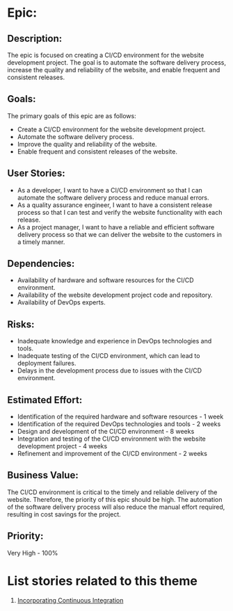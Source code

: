 # Epic: 

## Description:
The epic is focused on creating a CI/CD environment for the website development project. The goal is to automate the software delivery process, increase the quality and reliability of the website, and enable frequent and consistent releases.

## Goals:
The primary goals of this epic are as follows:

* Create a CI/CD environment for the website development project.
* Automate the software delivery process.
* Improve the quality and reliability of the website.
* Enable frequent and consistent releases of the website.

## User Stories:
* As a developer, I want to have a CI/CD environment so that I can automate the software delivery process and reduce manual errors.
* As a quality assurance engineer, I want to have a consistent release process so that I can test and verify the website functionality with each release.
* As a project manager, I want to have a reliable and efficient software delivery process so that we can deliver the website to the customers in a timely manner.

## Dependencies:
* Availability of hardware and software resources for the CI/CD environment.
* Availability of the website development project code and repository.
* Availability of DevOps experts.

## Risks:
* Inadequate knowledge and experience in DevOps technologies and tools.
* Inadequate testing of the CI/CD environment, which can lead to deployment failures.
* Delays in the development process due to issues with the CI/CD environment.

## Estimated Effort:
* Identification of the required hardware and software resources - 1 week
* Identification of the required DevOps technologies and tools - 2 weeks
* Design and development of the CI/CD environment - 8 weeks
* Integration and testing of the CI/CD environment with the website development project - 4 weeks
* Refinement and improvement of the CI/CD environment - 2 weeks

## Business Value:
The CI/CD environment is critical to the timely and reliable delivery of the website. Therefore, the priority of this epic should be high. The automation of the software delivery process will also reduce the manual effort required, resulting in cost savings for the project.

## Priority:
Very High - 100%

# List stories related to this theme
1. [Incorporating Continuous Integration](/user_stories/story_devops.md)
